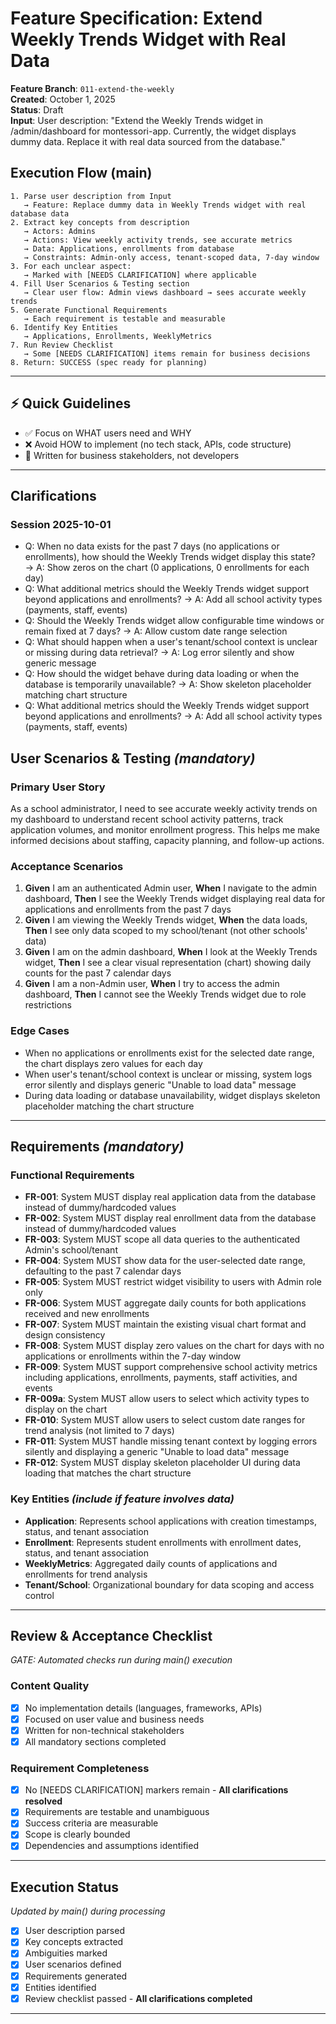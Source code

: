 # Feature Specification: Extend Weekly Trends Widget with Real Data

**Feature Branch**: `011-extend-the-weekly`  
**Created**: October 1, 2025  
**Status**: Draft  
**Input**: User description: "Extend the Weekly Trends widget in /admin/dashboard for montessori-app. Currently, the widget displays dummy data. Replace it with real data sourced from the database."

## Execution Flow (main)
```
1. Parse user description from Input
   → Feature: Replace dummy data in Weekly Trends widget with real database data
2. Extract key concepts from description
   → Actors: Admins
   → Actions: View weekly activity trends, see accurate metrics
   → Data: Applications, enrollments from database
   → Constraints: Admin-only access, tenant-scoped data, 7-day window
3. For each unclear aspect:
   → Marked with [NEEDS CLARIFICATION] where applicable
4. Fill User Scenarios & Testing section
   → Clear user flow: Admin views dashboard → sees accurate weekly trends
5. Generate Functional Requirements
   → Each requirement is testable and measurable
6. Identify Key Entities
   → Applications, Enrollments, WeeklyMetrics
7. Run Review Checklist
   → Some [NEEDS CLARIFICATION] items remain for business decisions
8. Return: SUCCESS (spec ready for planning)
```

---

## ⚡ Quick Guidelines
- ✅ Focus on WHAT users need and WHY
- ❌ Avoid HOW to implement (no tech stack, APIs, code structure)
- 👥 Written for business stakeholders, not developers

---

## Clarifications

### Session 2025-10-01
- Q: When no data exists for the past 7 days (no applications or enrollments), how should the Weekly Trends widget display this state? → A: Show zeros on the chart (0 applications, 0 enrollments for each day)
- Q: What additional metrics should the Weekly Trends widget support beyond applications and enrollments? → A: Add all school activity types (payments, staff, events)
- Q: Should the Weekly Trends widget allow configurable time windows or remain fixed at 7 days? → A: Allow custom date range selection
- Q: What should happen when a user's tenant/school context is unclear or missing during data retrieval? → A: Log error silently and show generic message
- Q: How should the widget behave during data loading or when the database is temporarily unavailable? → A: Show skeleton placeholder matching chart structure
- Q: What additional metrics should the Weekly Trends widget support beyond applications and enrollments? → A: Add all school activity types (payments, staff, events)

## User Scenarios & Testing *(mandatory)*

### Primary User Story
As a school administrator, I need to see accurate weekly activity trends on my dashboard to understand recent school activity patterns, track application volumes, and monitor enrollment progress. This helps me make informed decisions about staffing, capacity planning, and follow-up actions.

### Acceptance Scenarios
1. **Given** I am an authenticated Admin user, **When** I navigate to the admin dashboard, **Then** I see the Weekly Trends widget displaying real data for applications and enrollments from the past 7 days
2. **Given** I am viewing the Weekly Trends widget, **When** the data loads, **Then** I see only data scoped to my school/tenant (not other schools' data)
3. **Given** I am on the admin dashboard, **When** I look at the Weekly Trends widget, **Then** I see a clear visual representation (chart) showing daily counts for the past 7 calendar days
4. **Given** I am a non-Admin user, **When** I try to access the admin dashboard, **Then** I cannot see the Weekly Trends widget due to role restrictions

### Edge Cases
- When no applications or enrollments exist for the selected date range, the chart displays zero values for each day
- When user's tenant/school context is unclear or missing, system logs error silently and displays generic "Unable to load data" message
- During data loading or database unavailability, widget displays skeleton placeholder matching the chart structure

---

## Requirements *(mandatory)*

### Functional Requirements
- **FR-001**: System MUST display real application data from the database instead of dummy/hardcoded values
- **FR-002**: System MUST display real enrollment data from the database instead of dummy/hardcoded values  
- **FR-003**: System MUST scope all data queries to the authenticated Admin's school/tenant
- **FR-004**: System MUST show data for the user-selected date range, defaulting to the past 7 calendar days
- **FR-005**: System MUST restrict widget visibility to users with Admin role only
- **FR-006**: System MUST aggregate daily counts for both applications received and new enrollments
- **FR-007**: System MUST maintain the existing visual chart format and design consistency
- **FR-008**: System MUST display zero values on the chart for days with no applications or enrollments within the 7-day window
- **FR-009**: System MUST support comprehensive school activity metrics including applications, enrollments, payments, staff activities, and events
- **FR-009a**: System MUST allow users to select which activity types to display on the chart
- **FR-010**: System MUST allow users to select custom date ranges for trend analysis (not limited to 7 days)
- **FR-011**: System MUST handle missing tenant context by logging errors silently and displaying a generic "Unable to load data" message
- **FR-012**: System MUST display skeleton placeholder UI during data loading that matches the chart structure

### Key Entities *(include if feature involves data)*
- **Application**: Represents school applications with creation timestamps, status, and tenant association
- **Enrollment**: Represents student enrollments with enrollment dates, status, and tenant association  
- **WeeklyMetrics**: Aggregated daily counts of applications and enrollments for trend analysis
- **Tenant/School**: Organizational boundary for data scoping and access control

---

## Review & Acceptance Checklist
*GATE: Automated checks run during main() execution*

### Content Quality
- [x] No implementation details (languages, frameworks, APIs)
- [x] Focused on user value and business needs
- [x] Written for non-technical stakeholders
- [x] All mandatory sections completed

### Requirement Completeness
- [x] No [NEEDS CLARIFICATION] markers remain - **All clarifications resolved**
- [x] Requirements are testable and unambiguous  
- [x] Success criteria are measurable
- [x] Scope is clearly bounded
- [x] Dependencies and assumptions identified

---

## Execution Status
*Updated by main() during processing*

- [x] User description parsed
- [x] Key concepts extracted
- [x] Ambiguities marked
- [x] User scenarios defined
- [x] Requirements generated
- [x] Entities identified
- [x] Review checklist passed - **All clarifications completed**

---
